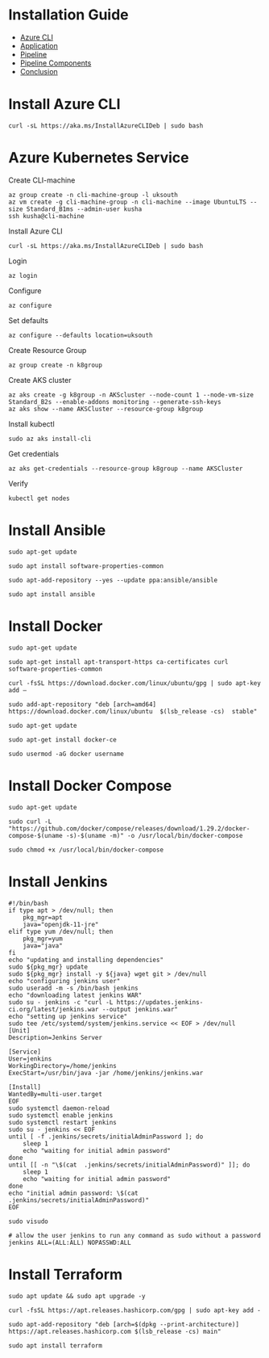 # Installation Guide

* [Azure CLI](#Install-Azure-CLI)
* [Application](#application)
* [Pipeline](#pipeline)
* [Pipeline Components](#pipeline-components)
* [Conclusion](#conclusion)
# Install Azure CLI


``curl -sL https://aka.ms/InstallAzureCLIDeb | sudo bash``



# Azure Kubernetes Service

Create CLI-machine

````
az group create -n cli-machine-group -l uksouth
az vm create -g cli-machine-group -n cli-machine --image UbuntuLTS --size Standard_B1ms --admin-user kusha
ssh kusha@cli-machine
````

Install Azure CLI 

````
curl -sL https://aka.ms/InstallAzureCLIDeb | sudo bash
````

Login

````
az login
````

Configure

````
az configure
````

Set defaults

````
az configure --defaults location=uksouth
````

Create Resource Group

````
az group create -n k8group 
````

Create AKS cluster

````
az aks create -g k8group -n AKScluster --node-count 1 --node-vm-size Standard_B2s --enable-addons monitoring --generate-ssh-keys
az aks show --name AKSCluster --resource-group k8group
````

Install kubectl

````
sudo az aks install-cli
````

Get credentials

````
az aks get-credentials --resource-group k8group --name AKSCluster
````

Verify

````
kubectl get nodes
````



# Install Ansible

`sudo apt-get update`

`sudo apt install software-properties-common`

``sudo apt-add-repository --yes --update ppa:ansible/ansible``

`sudo apt install ansible`



# Install Docker

```
sudo apt-get update
```

```
sudo apt-get install apt-transport-https ca-certificates curl software-properties-common
```

```
curl -fsSL https://download.docker.com/linux/ubuntu/gpg | sudo apt-key add –
```

```
sudo add-apt-repository "deb [arch=amd64] https://download.docker.com/linux/ubuntu  $(lsb_release -cs)  stable"
```

```
sudo apt-get update
```

```
sudo apt-get install docker-ce
```

```
sudo usermod -aG docker username
```



# Install Docker Compose

````
sudo apt-get update
````

````
sudo curl -L "https://github.com/docker/compose/releases/download/1.29.2/docker-compose-$(uname -s)-$(uname -m)" -o /usr/local/bin/docker-compose
````

````
sudo chmod +x /usr/local/bin/docker-compose
````



# Install Jenkins

```
#!/bin/bash
if type apt > /dev/null; then
    pkg_mgr=apt
    java="openjdk-11-jre"
elif type yum /dev/null; then
    pkg_mgr=yum
    java="java"
fi
echo "updating and installing dependencies"
sudo ${pkg_mgr} update
sudo ${pkg_mgr} install -y ${java} wget git > /dev/null
echo "configuring jenkins user"
sudo useradd -m -s /bin/bash jenkins
echo "downloading latest jenkins WAR"
sudo su - jenkins -c "curl -L https://updates.jenkins-ci.org/latest/jenkins.war --output jenkins.war"
echo "setting up jenkins service"
sudo tee /etc/systemd/system/jenkins.service << EOF > /dev/null
[Unit]
Description=Jenkins Server

[Service]
User=jenkins
WorkingDirectory=/home/jenkins
ExecStart=/usr/bin/java -jar /home/jenkins/jenkins.war

[Install]
WantedBy=multi-user.target
EOF
sudo systemctl daemon-reload
sudo systemctl enable jenkins
sudo systemctl restart jenkins
sudo su - jenkins << EOF
until [ -f .jenkins/secrets/initialAdminPassword ]; do
    sleep 1
    echo "waiting for initial admin password"
done
until [[ -n "\$(cat  .jenkins/secrets/initialAdminPassword)" ]]; do
    sleep 1
    echo "waiting for initial admin password"
done
echo "initial admin password: \$(cat .jenkins/secrets/initialAdminPassword)"
EOF
```

``sudo visudo``

````
# allow the user jenkins to run any command as sudo without a password
jenkins ALL=(ALL:ALL) NOPASSWD:ALL
````



# Install Terraform

````
sudo apt update && sudo apt upgrade -y
````

````
curl -fsSL https://apt.releases.hashicorp.com/gpg | sudo apt-key add -
````

````
sudo apt-add-repository "deb [arch=$(dpkg --print-architecture)] https://apt.releases.hashicorp.com $(lsb_release -cs) main"
````

````
sudo apt install terraform
````
